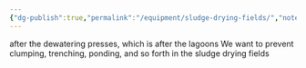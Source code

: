 ```yaml
---
{"dg-publish":true,"permalink":"/equipment/sludge-drying-fields/","noteIcon":"","created":"2025-05-20T09:18:16.124-05:00"}
---
```


after the dewatering presses, which is after the lagoons
We want to prevent clumping, trenching, ponding, and so forth in the sludge drying fields